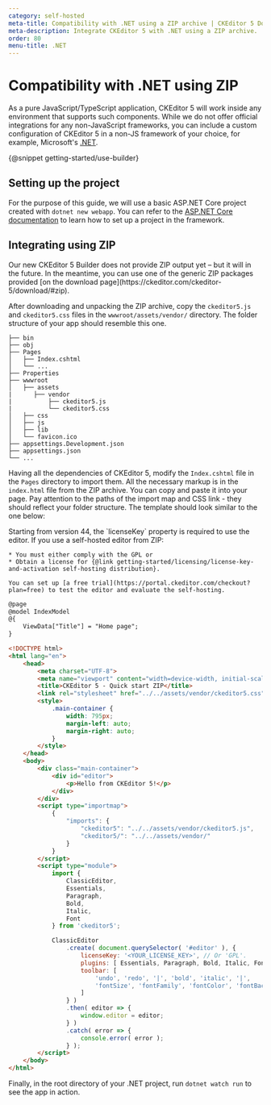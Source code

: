 ```yaml
---
category: self-hosted
meta-title: Compatibility with .NET using a ZIP archive | CKEditor 5 Documentation
meta-description: Integrate CKEditor 5 with .NET using a ZIP archive.
order: 80
menu-title: .NET
---
```


# Compatibility with .NET using ZIP

As a pure JavaScript/TypeScript application, CKEditor&nbsp;5 will work inside any environment that supports such components. While we do not offer official integrations for any non-JavaScript frameworks, you can include a custom configuration of CKEditor&nbsp;5 in a non-JS framework of your choice, for example, Microsoft's [.NET](https://dotnet.microsoft.com/).

{@snippet getting-started/use-builder}

## Setting up the project

For the purpose of this guide, we will use a basic ASP.NET Core project created with `dotnet new webapp`. You can refer to the [ASP.NET Core documentation](https://learn.microsoft.com/en-us/aspnet/core/getting-started/?view=aspnetcore-7.0) to learn how to set up a project in the framework.

## Integrating using ZIP

<info-box>
	Our new CKEditor&nbsp;5 Builder does not provide ZIP output yet &ndash; but it will in the future. In the meantime, you can use one of the generic ZIP packages provided [on the download page](https://ckeditor.com/ckeditor-5/download/#zip).
</info-box>

After downloading and unpacking the ZIP archive, copy the `ckeditor5.js` and `ckeditor5.css` files in the `wwwroot/assets/vendor/` directory. The folder structure of your app should resemble this one.

```plain
├── bin
├── obj
├── Pages
│   ├── Index.cshtml
│   └── ...
├── Properties
├── wwwroot
│   ├── assets
|      ├── vendor
|          ├── ckeditor5.js
|          └── ckeditor5.css
│   ├── css
│   ├── js
│   ├── lib
│   └── favicon.ico
├── appsettings.Development.json
├── appsettings.json
└── ...
```

Having all the dependencies of CKEditor&nbsp;5, modify the `Index.cshtml` file in the `Pages` directory to import them. All the necessary markup is in the `index.html` file from the ZIP archive. You can copy and paste it into your page. Pay attention to the paths of the import map and CSS link - they should reflect your folder structure. The template should look similar to the one below:

<info-box>
	Starting from version 44, the `licenseKey` property is required to use the editor. If you use a self-hosted editor from ZIP:

	* You must either comply with the GPL or
	* Obtain a license for {@link getting-started/licensing/license-key-and-activation self-hosting distribution}.

	You can set up [a free trial](https://portal.ckeditor.com/checkout?plan=free) to test the editor and evaluate the self-hosting.
</info-box>

```html
@page
@model IndexModel
@{
	ViewData["Title"] = "Home page";
}

<!DOCTYPE html>
<html lang="en">
	<head>
		<meta charset="UTF-8">
		<meta name="viewport" content="width=device-width, initial-scale=1.0">
		<title>CKEditor 5 - Quick start ZIP</title>
		<link rel="stylesheet" href="../../assets/vendor/ckeditor5.css">
		<style>
			.main-container {
				width: 795px;
				margin-left: auto;
				margin-right: auto;
			}
		</style>
	</head>
	<body>
		<div class="main-container">
			<div id="editor">
				<p>Hello from CKEditor 5!</p>
			</div>
		</div>
		<script type="importmap">
			{
				"imports": {
					"ckeditor5": "../../assets/vendor/ckeditor5.js",
					"ckeditor5/": "../../assets/vendor/"
				}
			}
		</script>
		<script type="module">
			import {
				ClassicEditor,
				Essentials,
				Paragraph,
				Bold,
				Italic,
				Font
			} from 'ckeditor5';

			ClassicEditor
				.create( document.querySelector( '#editor' ), {
					licenseKey: '<YOUR_LICENSE_KEY>', // Or 'GPL'.
					plugins: [ Essentials, Paragraph, Bold, Italic, Font ],
					toolbar: [
						'undo', 'redo', '|', 'bold', 'italic', '|',
						'fontSize', 'fontFamily', 'fontColor', 'fontBackgroundColor'
					]
				} )
				.then( editor => {
					window.editor = editor;
				} )
				.catch( error => {
					console.error( error );
				} );
		</script>
	</body>
</html>
```

Finally, in the root directory of your .NET project, run `dotnet watch run` to see the app in action.
